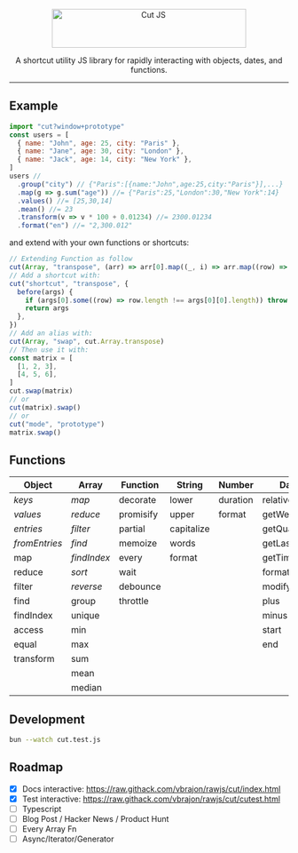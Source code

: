 <p align="center">
  <a href="https://raw.githack.com/vbrajon/rawjs/cut/index.html" target="_blank">
    <picture>
      <source media="(prefers-color-scheme: dark)" srcset="https://raw.githubusercontent.com/vbrajon/rawjs/cut/logo-dark.svg">
      <source media="(prefers-color-scheme: light)" srcset="https://raw.githubusercontent.com/vbrajon/rawjs/cut/logo-light.svg">
      <img alt="Cut JS" src="https://raw.githubusercontent.com/vbrajon/rawjs/cut/logo-light.svg" width="350" height="70" style="max-width: 100%;">
    </picture>
  </a>
</p>

<p align="center">
  A shortcut utility JS library for rapidly interacting with objects, dates, and functions.
</p>

---

## Example

```js
import "cut?window+prototype"
const users = [
  { name: "John", age: 25, city: "Paris" },
  { name: "Jane", age: 30, city: "London" },
  { name: "Jack", age: 14, city: "New York" },
]
users //
  .group("city") // {"Paris":[{name:"John",age:25,city:"Paris"}],...}
  .map(g => g.sum("age")) //= {"Paris":25,"London":30,"New York":14}
  .values() //= [25,30,14]
  .mean() //= 23
  .transform(v => v * 100 + 0.01234) //= 2300.01234
  .format("en") //= "2,300.012"
```

and extend with your own functions or shortcuts:

```js
// Extending Function as follow
cut(Array, "transpose", (arr) => arr[0].map((_, i) => arr.map((row) => row[i])))
// Add a shortcut with:
cut("shortcut", "transpose", {
  before(args) {
    if (args[0].some((row) => row.length !== args[0][0].length)) throw new Error("Not a matrix")
    return args
  },
})
// Add an alias with:
cut(Array, "swap", cut.Array.transpose)
// Then use it with:
const matrix = [
  [1, 2, 3],
  [4, 5, 6],
]
cut.swap(matrix)
// or
cut(matrix).swap()
// or
cut("mode", "prototype")
matrix.swap()
```

## Functions

| Object        | Array       | Function  | String     | Number   | Date        | RegExp |
| ------------- | ----------- | --------- | ---------- | -------- | ----------- | ------ |
| _keys_        | _map_       | decorate  | lower      | duration | relative    | escape |
| _values_      | _reduce_    | promisify | upper      | format   | getWeek     | plus   |
| _entries_     | _filter_    | partial   | capitalize |          | getQuarter  | minus  |
| _fromEntries_ | _find_      | memoize   | words      |          | getLastDate |        |
| map           | _findIndex_ | every     | format     |          | getTimezone |        |
| reduce        | _sort_      | wait      |            |          | format      |        |
| filter        | _reverse_   | debounce  |            |          | modify      |        |
| find          | group       | throttle  |            |          | plus        |        |
| findIndex     | unique      |           |            |          | minus       |        |
| access        | min         |           |            |          | start       |        |
| equal         | max         |           |            |          | end         |        |
| transform     | sum         |           |            |          |             |        |
|               | mean        |           |            |          |             |        |
|               | median      |           |            |          |             |        |

## Development

```bash
bun --watch cut.test.js
```

## Roadmap

- [x] Docs interactive: https://raw.githack.com/vbrajon/rawjs/cut/index.html
- [x] Test interactive: https://raw.githack.com/vbrajon/rawjs/cut/cutest.html
- [ ] Typescript
- [ ] Blog Post / Hacker News / Product Hunt
- [ ] Every Array Fn
- [ ] Async/Iterator/Generator
